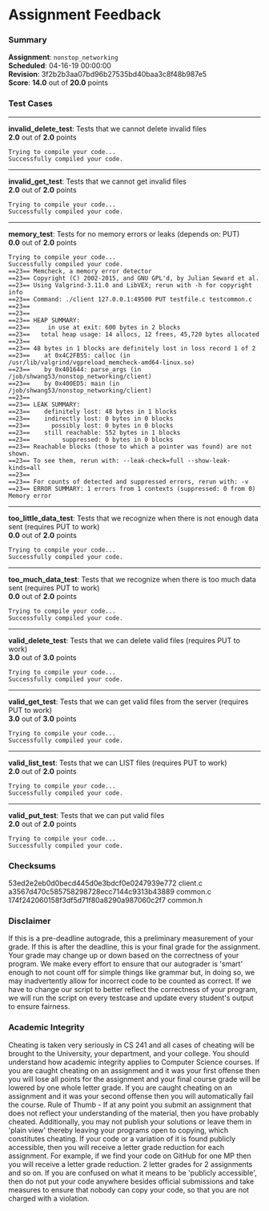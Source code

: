 # Assignment Feedback

### Summary

**Assignment**: `nonstop_networking`  
**Scheduled**: 04-16-19 00:00:00  
**Revision**: 3f2b2b3aa07bd96b27535bd40baa3c8f48b987e5  
**Score**: **14.0** out of **20.0** points

### Test Cases
---

**invalid_delete_test**: Tests that we cannot delete invalid files  
**2.0** out of **2.0** points
```
Trying to compile your code...
Successfully compiled your code.
```
---

**invalid_get_test**: Tests that we cannot get invalid files  
**2.0** out of **2.0** points
```
Trying to compile your code...
Successfully compiled your code.
```
---

**memory_test**: Tests for no memory errors or leaks (depends on: PUT)  
**0.0** out of **2.0** points
```
Trying to compile your code...
Successfully compiled your code.
==23== Memcheck, a memory error detector
==23== Copyright (C) 2002-2015, and GNU GPL'd, by Julian Seward et al.
==23== Using Valgrind-3.11.0 and LibVEX; rerun with -h for copyright info
==23== Command: ./client 127.0.0.1:49500 PUT testfile.c testcommon.c
==23== 
==23== 
==23== HEAP SUMMARY:
==23==     in use at exit: 600 bytes in 2 blocks
==23==   total heap usage: 14 allocs, 12 frees, 45,720 bytes allocated
==23== 
==23== 48 bytes in 1 blocks are definitely lost in loss record 1 of 2
==23==    at 0x4C2FB55: calloc (in /usr/lib/valgrind/vgpreload_memcheck-amd64-linux.so)
==23==    by 0x401644: parse_args (in /job/shwang53/nonstop_networking/client)
==23==    by 0x400ED5: main (in /job/shwang53/nonstop_networking/client)
==23== 
==23== LEAK SUMMARY:
==23==    definitely lost: 48 bytes in 1 blocks
==23==    indirectly lost: 0 bytes in 0 blocks
==23==      possibly lost: 0 bytes in 0 blocks
==23==    still reachable: 552 bytes in 1 blocks
==23==         suppressed: 0 bytes in 0 blocks
==23== Reachable blocks (those to which a pointer was found) are not shown.
==23== To see them, rerun with: --leak-check=full --show-leak-kinds=all
==23== 
==23== For counts of detected and suppressed errors, rerun with: -v
==23== ERROR SUMMARY: 1 errors from 1 contexts (suppressed: 0 from 0)
Memory error
```
---

**too_little_data_test**: Tests that we recognize when there is not enough data sent (requires PUT to work)  
**0.0** out of **2.0** points
```
Trying to compile your code...
Successfully compiled your code.
```
---

**too_much_data_test**: Tests that we recognize when there is too much data sent (requires PUT to work)  
**0.0** out of **2.0** points
```
Trying to compile your code...
Successfully compiled your code.
```
---

**valid_delete_test**: Tests that we can delete valid files (requires PUT to work)  
**3.0** out of **3.0** points
```
Trying to compile your code...
Successfully compiled your code.
```
---

**valid_get_test**: Tests that we can get valid files from the server (requires PUT to work)  
**3.0** out of **3.0** points
```
Trying to compile your code...
Successfully compiled your code.
```
---

**valid_list_test**: Tests that we can LIST files (requires PUT to work)  
**2.0** out of **2.0** points
```
Trying to compile your code...
Successfully compiled your code.
```
---

**valid_put_test**: Tests that we can put valid files  
**2.0** out of **2.0** points
```
Trying to compile your code...
Successfully compiled your code.
```
### Checksums

53ed2e2eb0d0becd445d0e3bdcf0e0247939e772 client.c  
a3567d470c585758298728ecc7144c9313b43889 common.c  
174f242060158f3df5d71f80a8290a987060c2f7 common.h


### Disclaimer
If this is a pre-deadline autograde, this a preliminary measurement of your grade.
If this is after the deadline, this is your final grade for the assignment.
Your grade may change up or down based on the correctness of your program.
We make every effort to ensure that our autograder is 'smart' enough to not count off
for simple things like grammar but, in doing so, we may inadvertently allow for
incorrect code to be counted as correct.
If we have to change our script to better reflect the correctness of your program,
we will run the script on every testcase and update every student's output to ensure fairness.



### Academic Integrity
Cheating is taken very seriously in CS 241 and all cases of cheating will be brought to the University, your department, and your college.
You should understand how academic integrity applies to Computer Science courses.
If you are caught cheating on an assignment and it was your first offense then you will lose all points for the assignment and your final course
grade will be lowered by one whole letter grade. If you are caught cheating on an assignment and it was your second offense then you will automatically fail the course.
Rule of Thumb - If at any point you submit an assignment that does not reflect your understanding of the material, then you have probably cheated.
Additionally, you may not publish your solutions or leave them in 'plain view' thereby leaving your programs open to copying, which constitutes cheating.
If your code or a variation of it is found publicly accessible, then you will receive a letter grade reduction for each assignment.
For example, if we find your code on GitHub for one MP then you will receive a letter grade reduction. 2 letter grades for 2 assignments and so on.
If you are confused on what it means to be 'publicly accessible', then do not put your code anywhere besides official submissions and take measures
to ensure that nobody can copy your code, so that you are not charged with a violation.


